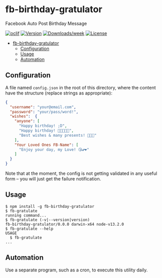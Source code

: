 fb-birthday-gratulator
======================

Facebook Auto Post Birthday Message

[![oclif](https://img.shields.io/badge/cli-oclif-brightgreen.svg)](https://oclif.io)
[![Version](https://img.shields.io/npm/v/fb-birthday-gratulator.svg)](https://npmjs.org/package/fb-birthday-gratulator)
[![Downloads/week](https://img.shields.io/npm/dw/fb-birthday-gratulator.svg)](https://npmjs.org/package/fb-birthday-gratulator)
[![License](https://img.shields.io/npm/l/fb-birthday-gratulator.svg)](https://github.com/GenieTim/fb-birthday-gratulator/blob/master/package.json)

<!-- toc -->
- [fb-birthday-gratulator](#fb-birthday-gratulator)
  - [Configuration](#configuration)
  - [Usage](#usage)
  - [Automation](#automation)
<!-- tocstop -->
## Configuration
A file named `config.json` in the root of this directory, where the content have the structure (replace strings as appropriate):

```json
{
  "username": "your@email.com",
  "password": "your/pass/word!",
  "wishes":  {
    "anyone": [
      "Happy birthday! ;D",
      "Happy birthday! 🥳🎈🎁🎊🥳",
      "Best wishes & many presents! 🎁🎊🎁"
    ],
    "Your Loved Ones FB-Name": [
      "Enjoy your day, my Love! 😘💕❤️"
    ]
  }
}
```

Note that at the moment, the config is not getting validated in any useful form – you will just get the failure notification.

## Usage
<!-- usage -->
```sh-session
$ npm install -g fb-birthday-gratulator
$ fb-gratulate
running command...
$ fb-gratulate (-v|--version|version)
fb-birthday-gratulator/0.0.0 darwin-x64 node-v13.2.0
$ fb-gratulate --help
USAGE
  $ fb-gratulate
...
```
<!-- usagestop -->

## Automation
Use a separate program, such as a cron, to execute this utility daily.
